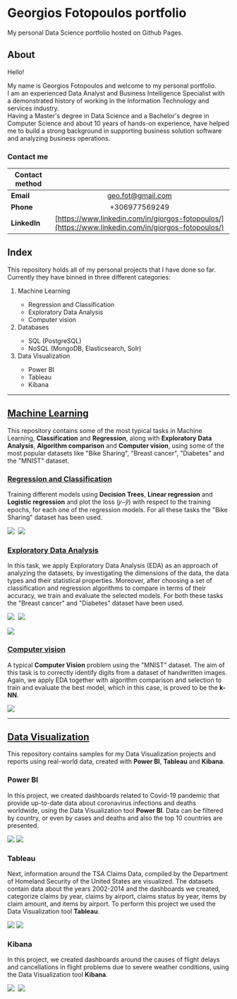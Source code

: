 # Georgios Fotopoulos portfolio
My personal Data Science portfolio hosted on Github Pages.

## About

Hello!
<p>My name is Georgios Fotopoulos and welcome to my personal portfolio.<br>
I am an experienced Data Analyst and Business Intelligence Specialist with a demonstrated history of working in the Information Technology and services industry.<br>
Having a Master's degree in Data Science and a Bachelor's degree in Computer Science and about 10 years of hands-on experience, have helped me to build a strong background in supporting business solution software and analyzing business operations.</p>

### Contact me

|**Contact method**|                                                 |
| -----------------|:-----------------------------------------------:|
| **Email**            |geo.fot@gmail.com                                |
| **Phone**            | +306977569249                                   |
| **LinkedIn**         | [https://www.linkedin.com/in/giorgos-fotopoulos/](https://www.linkedin.com/in/giorgos-fotopoulos/) |

## Index

This repository holds all of my personal projects that I have done so far. Currently they have binned in three different categories:
<ol>
<li>Machine Learning</li>
<ul>
<li>Regression and Classification</li>
<li>Exploratory Data Analysis</li>
<li>Computer vision</li>
</ul>
<li>Databases</li>
<ul>
<li>SQL (PostgreSQL)</li>
<li>NoSQL (MongoDB, Elasticsearch, Solr)</li>
</ul>
<li>Data Visualization</li>
<ul>
<li>Power BI</li>
<li>Tableau</li>
<li>Kibana</li>
</ul>
</ol>

__________________________________________________________________________________________________________________________________________________________________________
## [Machine Learning](https://github.com/geofoto/Machine_Learning)

This repository contains some of the most typical tasks in Machine Learning, **Classification** and **Regression**, along with **Exploratory Data Analysis**, **Algorithm comparison** and **Computer vision**, using some of the most popular datasets like "Bike Sharing", "Breast cancer", "Diabetes" and the "MNIST" dataset.

### [Regression and Classification](https://github.com/geofoto/Machine_Learning/tree/main/Regression%20and%20Classification) 

Training different models using **Decision Trees**, **Linear regression** and **Logistic regression** and plot the loss (𝑦−𝑦̂) with respect to the training epochs, for each one of the regression models. For all these tasks the "Bike Sharing" dataset has been used.

![](/images/linear_1.jpg)&nbsp;&nbsp;![](/images/linear_2.jpg)

### [Exploratory Data Analysis](https://github.com/geofoto/Machine_Learning/tree/main/Exploratory%20data%20analysis)

In this task, we apply Exploratory Data Analysis (EDA) as an approach of analyzing the datasets, by investigating the dimensions of the data, the data types and their statistical properties. Moreover, after choosing a set of classification and regression algorithms to compare in terms of their accuracy, we train and evaluate the selected models. For both these tasks the "Breast cancer" and "Diabetes" dataset have been used.
 
![](/images/eda_clas_1.jpg)&nbsp;&nbsp;![](/images/eda_clas_5.jpg)

![](/images/eda_reg_2.jpg)

### [Computer vision](https://github.com/geofoto/Machine_Learning/tree/main/Computer%20vision)

A typical **Computer Vision** problem using the "MNIST" dataset. The aim of this task is to correctly identify digits from a dataset of handwritten images. Again, we apply EDA together with algorithm comparison and selection to train and evaluate the best model, which in this case, is proved to be the **k-NN**.

![](/images/mnist_1.png)



__________________________________________________________________________________________________________________________________________________________________________
## [Data Visualization](https://github.com/geofoto/Data_visualization)

This repository contains samples for my Data Visualization projects and reports using real-world data, created with 
**Power BI**, **Tableau** and **Kibana**.

### Power BI 

In this project, we created dashboards related to Covid-19 pandemic that provide up-to-date data about coronavirus
infections and deaths worldwide, using the Data Visualization tool **Power BI**. Data can be filtered by country,
or even by cases and deaths and also the top 10 countries are presented.

![](/images/powerbi_1.jpg) ![](/images/powerbi_2.jpg)

### Tableau

Next, information around the TSA Claims Data, compiled by the Department of Homeland Security of the United States
are visualized. The datasets contain data about the years 2002-2014 and the dashboards we created, categorize claims
by year, claims by airport, claims status by year, items by claim amount, and items by airport. To perform this project
we used the Data Visualization tool **Tableau**. 

![](/images/tableau_1.jpg) ![](/images/tableau_2.jpg)

### Kibana

In this project, we created dashboards around the causes of flight delays and cancellations in flight problems due to severe weather conditions, using the Data Visualization tool **Kibana**.

![](/images/kibana_1.jpg)&nbsp;&nbsp;![](/images/kibana_2.jpg)
